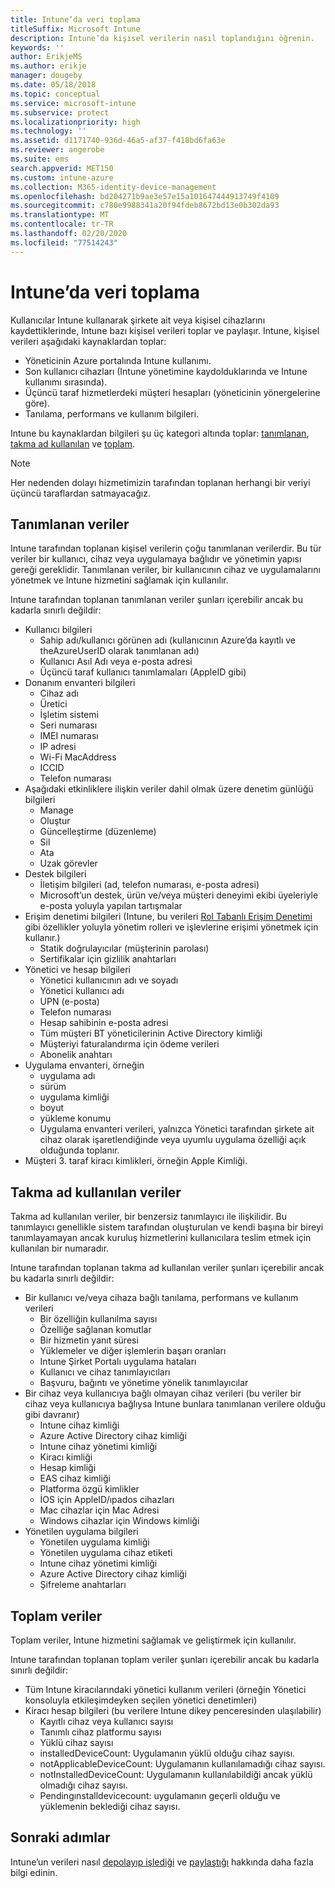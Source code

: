 ```yaml
---
title: Intune’da veri toplama
titleSuffix: Microsoft Intune
description: Intune’da kişisel verilerin nasıl toplandığını öğrenin.
keywords: ''
author: ErikjeMS
ms.author: erikje
manager: dougeby
ms.date: 05/18/2018
ms.topic: conceptual
ms.service: microsoft-intune
ms.subservice: protect
ms.localizationpriority: high
ms.technology: ''
ms.assetid: d1171740-936d-46a5-af37-f418bd6fa63e
ms.reviewer: angerobe
ms.suite: ems
search.appverid: MET150
ms.custom: intune-azure
ms.collection: M365-identity-device-management
ms.openlocfilehash: bd204271b9ae3e57e15a101647444913749f4109
ms.sourcegitcommit: c780e9988341a20f94fdeb8672bd13e0b302da93
ms.translationtype: MT
ms.contentlocale: tr-TR
ms.lasthandoff: 02/20/2020
ms.locfileid: "77514243"
---
```

# <a name="data-collection-in-intune"></a>Intune’da veri toplama

Kullanıcılar Intune kullanarak şirkete ait veya kişisel cihazlarını kaydettiklerinde, Intune bazı kişisel verileri toplar ve paylaşır. Intune, kişisel verileri aşağıdaki kaynaklardan toplar:

- Yöneticinin Azure portalında Intune kullanımı.
- Son kullanıcı cihazları (Intune yönetimine kaydolduklarında ve Intune kullanımı sırasında).
- Üçüncü taraf hizmetlerdeki müşteri hesapları (yöneticinin yönergelerine göre).
- Tanılama, performans ve kullanım bilgileri.

Intune bu kaynaklardan bilgileri şu üç kategori altında toplar: [tanımlanan](#identified-data), [takma ad kullanılan](#pseudonymized-data) ve [toplam](#aggregated-data).

> [!NOTE]
> Her nedenden dolayı hizmetimizin tarafından toplanan herhangi bir veriyi üçüncü taraflardan satmayacağız.

## <a name="identified-data"></a>Tanımlanan veriler

Intune tarafından toplanan kişisel verilerin çoğu tanımlanan verilerdir. Bu tür veriler bir kullanıcı, cihaz veya uygulamaya bağlıdır ve yönetimin yapısı gereği gereklidir. Tanımlanan veriler, bir kullanıcının cihaz ve uygulamalarını yönetmek ve Intune hizmetini sağlamak için kullanılır.

Intune tarafından toplanan tanımlanan veriler şunları içerebilir ancak bu kadarla sınırlı değildir: 

- Kullanıcı bilgileri
  - Sahip adı/kullanıcı görünen adı (kullanıcının Azure’da kayıtlı ve theAzureUserID olarak tanımlanan adı)
  - Kullanıcı Asıl Adı veya e-posta adresi
  - Üçüncü taraf kullanıcı tanımlamaları (AppleID gibi)
- Donanım envanteri bilgileri
  - Cihaz adı
  - Üretici
  - İşletim sistemi
  - Seri numarası
  - IMEI numarası
  - IP adresi
  - Wi-Fi MacAddress
  - ICCID
  - Telefon numarası
- Aşağıdaki etkinliklere ilişkin veriler dahil olmak üzere denetim günlüğü bilgileri
  - Manage
  - Oluştur
  - Güncelleştirme (düzenleme)
  - Sil
  - Ata
  - Uzak görevler
- Destek bilgileri
  - İletişim bilgileri (ad, telefon numarası, e-posta adresi)
  - Microsoft’un destek, ürün ve/veya müşteri deneyimi ekibi üyeleriyle e-posta yoluyla yapılan tartışmalar
- Erişim denetimi bilgileri (Intune, bu verileri [Rol Tabanlı Erişim Denetimi](../fundamentals/role-based-access-control.md) gibi özellikler yoluyla yönetim rolleri ve işlevlerine erişimi yönetmek için kullanır.)
  - Statik doğrulayıcılar (müşterinin parolası)
  - Sertifikalar için gizlilik anahtarları 
- Yönetici ve hesap bilgileri
  - Yönetici kullanıcının adı ve soyadı
  - Yönetici kullanıcı adı
  - UPN (e-posta)
  - Telefon numarası
  - Hesap sahibinin e-posta adresi
  - Tüm müşteri BT yöneticilerinin Active Directory kimliği
  - Müşteriyi faturalandırma için ödeme verileri
  - Abonelik anahtarı
- Uygulama envanteri, örneğin
  - uygulama adı
  - sürüm
  - uygulama kimliği
  - boyut
  - yükleme konumu
  - Uygulama envanteri verileri, yalnızca Yönetici tarafından şirkete ait cihaz olarak işaretlendiğinde veya uyumlu uygulama özelliği açık olduğunda toplanır.  
- Müşteri 3. taraf kiracı kimlikleri, örneğin Apple Kimliği. 

## <a name="pseudonymized-data"></a>Takma ad kullanılan veriler

Takma ad kullanılan veriler, bir benzersiz tanımlayıcı ile ilişkilidir. Bu tanımlayıcı genellikle sistem tarafından oluşturulan ve kendi başına bir bireyi tanımlayamayan ancak kuruluş hizmetlerini kullanıcılara teslim etmek için kullanılan bir numaradır. 

Intune tarafından toplanan takma ad kullanılan veriler şunları içerebilir ancak bu kadarla sınırlı değildir: 

- Bir kullanıcı ve/veya cihaza bağlı tanılama, performans ve kullanım verileri
  - Bir özelliğin kullanılma sayısı
  - Özelliğe sağlanan komutlar
  - Bir hizmetin yanıt süresi
  - Yüklemeler ve diğer işlemlerin başarı oranları
  - Intune Şirket Portalı uygulama hataları
  - Kullanıcı ve cihaz tanımlayıcıları
  - Başvuru, bağıntı ve yönetime yönelik tanımlayıcılar 
- Bir cihaz veya kullanıcıya bağlı olmayan cihaz verileri (bu veriler bir cihaz veya kullanıcıya bağlıysa Intune bunlara tanımlanan verilere olduğu gibi davranır)
  - Intune cihaz kimliği
  - Azure Active Directory cihaz kimliği
  - Intune cihaz yönetimi kimliği
  - Kiracı kimliği
  - Hesap kimliği
  - EAS cihaz kimliği
  - Platforma özgü kimlikler
  - İOS için AppleID/ıpados cihazları
  - Mac cihazlar için Mac Adresi
  - Windows cihazlar için Windows kimliği
- Yönetilen uygulama bilgileri
  - Yönetilen uygulama kimliği
  - Yönetilen uygulama cihaz etiketi
  - Intune cihaz yönetimi kimliği
  - Azure Active Directory cihaz kimliği
  - Şifreleme anahtarları

## <a name="aggregated-data"></a>Toplam veriler

Toplam veriler, Intune hizmetini sağlamak ve geliştirmek için kullanılır. 

Intune tarafından toplanan toplam veriler şunları içerebilir ancak bu kadarla sınırlı değildir: 

- Tüm Intune kiracılarındaki yönetici kullanım verileri (örneğin Yönetici konsoluyla etkileşimdeyken seçilen yönetici denetimleri)
- Kiracı hesap bilgileri (bu verilere Intune dikey penceresinden ulaşılabilir)
  - Kayıtlı cihaz veya kullanıcı sayısı
  - Tanımlı cihaz platformu sayısı  
  - Yüklü cihaz sayısı
  - installedDeviceCount: Uygulamanın yüklü olduğu cihaz sayısı.
  - notApplicableDeviceCount: Uygulamanın kullanılamadığı cihaz sayısı.
  - notInstalledDeviceCount: Uygulamanın kullanılabildiği ancak yüklü olmadığı cihaz sayısı.
  - Pendingınstalldevicecount: uygulamanın geçerli olduğu ve yüklemenin beklediği cihaz sayısı.

## <a name="next-steps"></a>Sonraki adımlar

Intune’un verileri nasıl [depolayıp işlediği](privacy-data-store-process.md) ve [paylaştığı](privacy-data-secure-share.md) hakkında daha fazla bilgi edinin. 
